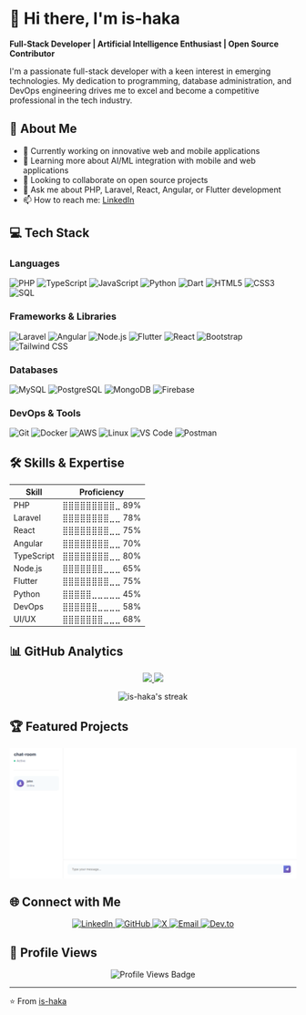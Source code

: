 # 👋 Hi there, I'm is-haka

**Full-Stack Developer | Artificial Intelligence Enthusiast | Open Source Contributor**

I'm a passionate full-stack developer with a keen interest in emerging technologies. My dedication to programming, database administration, and DevOps engineering drives me to excel and become a competitive professional in the tech industry.

## 🚀 About Me

- 💼 Currently working on innovative web and mobile applications
- 🌱 Learning more about AI/ML integration with mobile and web applications
- 👯 Looking to collaborate on open source projects
- 💬 Ask me about PHP, Laravel, React, Angular, or Flutter development
- 📫 How to reach me: [LinkedIn](https://www.linkedin.com/in/is-haka/)

## 💻 Tech Stack

### Languages
![PHP](https://img.shields.io/badge/-PHP-777BB4?style=flat-square&logo=php&logoColor=white)
![TypeScript](https://img.shields.io/badge/-TypeScript-3178C6?style=flat-square&logo=typescript&logoColor=white)
![JavaScript](https://img.shields.io/badge/-JavaScript-F7DF1E?style=flat-square&logo=javascript&logoColor=black)
![Python](https://img.shields.io/badge/-Python-3776AB?style=flat-square&logo=python&logoColor=white)
![Dart](https://img.shields.io/badge/-Dart-0175C2?style=flat-square&logo=dart&logoColor=white)
![HTML5](https://img.shields.io/badge/-HTML5-E34F26?style=flat-square&logo=html5&logoColor=white)
![CSS3](https://img.shields.io/badge/-CSS3-1572B6?style=flat-square&logo=css3&logoColor=white)
![SQL](https://img.shields.io/badge/-SQL-4479A1?style=flat-square&logo=mysql&logoColor=white)

### Frameworks & Libraries
![Laravel](https://img.shields.io/badge/-Laravel-FF2D20?style=flat-square&logo=laravel&logoColor=white)
![Angular](https://img.shields.io/badge/-Angular-DD0031?style=flat-square&logo=angular&logoColor=white)
![Node.js](https://img.shields.io/badge/-Node.js-339933?style=flat-square&logo=node.js&logoColor=white)
![Flutter](https://img.shields.io/badge/-Flutter-02569B?style=flat-square&logo=flutter&logoColor=white)
![React](https://img.shields.io/badge/-React-61DAFB?style=flat-square&logo=react&logoColor=black)
![Bootstrap](https://img.shields.io/badge/-Bootstrap-7952B3?style=flat-square&logo=bootstrap&logoColor=white)
![Tailwind CSS](https://img.shields.io/badge/-Tailwind_CSS-38B2AC?style=flat-square&logo=tailwind-css&logoColor=white)

### Databases
![MySQL](https://img.shields.io/badge/-MySQL-4479A1?style=flat-square&logo=mysql&logoColor=white)
![PostgreSQL](https://img.shields.io/badge/-PostgreSQL-336791?style=flat-square&logo=postgresql&logoColor=white)
![MongoDB](https://img.shields.io/badge/-MongoDB-47A248?style=flat-square&logo=mongodb&logoColor=white)
![Firebase](https://img.shields.io/badge/-Firebase-FFCA28?style=flat-square&logo=firebase&logoColor=black)

### DevOps & Tools
![Git](https://img.shields.io/badge/-Git-F05032?style=flat-square&logo=git&logoColor=white)
![Docker](https://img.shields.io/badge/-Docker-2496ED?style=flat-square&logo=docker&logoColor=white)
![AWS](https://img.shields.io/badge/-AWS-232F3E?style=flat-square&logo=amazon-aws&logoColor=white)
![Linux](https://img.shields.io/badge/-Linux-FCC624?style=flat-square&logo=linux&logoColor=black)
![VS Code](https://img.shields.io/badge/-VS_Code-007ACC?style=flat-square&logo=visual-studio-code&logoColor=white)
![Postman](https://img.shields.io/badge/-Postman-FF6C37?style=flat-square&logo=postman&logoColor=white)

## 🛠️ Skills & Expertise

| Skill | Proficiency |
|-------|-------------|
| PHP | ⣿⣿⣿⣿⣿⣿⣿⣿⣿⣀ 89% |
| Laravel | ⣿⣿⣿⣿⣿⣿⣿⣿⣀⣀ 78% |
| React | ⣿⣿⣿⣿⣿⣿⣿⣿⣀⣀ 75% |
| Angular | ⣿⣿⣿⣿⣿⣿⣿⣿⣀⣀ 70% |
| TypeScript | ⣿⣿⣿⣿⣿⣿⣿⣿⣀⣀ 80% |
| Node.js | ⣿⣿⣿⣿⣿⣿⣿⣀⣀⣀ 65% |
| Flutter | ⣿⣿⣿⣿⣿⣿⣿⣿⣀⣀ 75% |
| Python | ⣿⣿⣿⣿⣿⣀⣀⣀⣀⣀ 45% |
| DevOps | ⣿⣿⣿⣿⣿⣿⣀⣀⣀⣀ 58% |
| UI/UX | ⣿⣿⣿⣿⣿⣿⣿⣀⣀⣀ 68% |

## 📊 GitHub Analytics

<p align="center">
  <a href="https://github.com/is-haka">
    <img height="180em" src="https://github-readme-stats.vercel.app/api?username=is-haka&show_icons=true&theme=radical&include_all_commits=true&count_private=true&cache_seconds=1800"/>
    <img height="180em" src="https://github-readme-stats.vercel.app/api/top-langs/?username=is-haka&layout=compact&langs_count=8&theme=radical&cache_seconds=1800"/>
  </a>
</p>

<p align="center">
  <img src="https://github-readme-streak-stats.herokuapp.com/?user=is-haka&theme=radical" alt="is-haka's streak"/>
</p>

## 🏆 Featured Projects

<a href="https://github.com/Is-haka/django_chat">
  <img align="center" src="https://github.com/Is-haka/django_chat/raw/main/screenshots/chatroom.png" />
</a>

## 🌐 Connect with Me

<p align="center">
  <a href="https://www.linkedin.com/in/is-haka/">
    <img src="https://img.shields.io/badge/-LinkedIn-0077B5?style=for-the-badge&logo=linkedin&logoColor=white" alt="LinkedIn"/>
  </a>
  <a href="https://github.com/is-haka">
    <img src="https://img.shields.io/badge/-GitHub-181717?style=for-the-badge&logo=github&logoColor=white" alt="GitHub"/>
  </a>
  <a href="https://x.com/dev_ishaka">
    <img src="https://img.shields.io/badge/-Twitter-1DA1F2?style=for-the-badge&logo=twitter&logoColor=white" alt="X"/>
  </a>
  <a href="mailto:ishaqaicon5@gmail.com">
    <img src="https://img.shields.io/badge/-Email-D14836?style=for-the-badge&logo=gmail&logoColor=white" alt="Email"/>
  </a>
  <a href="https://dev.to/yourusername">
    <img src="https://img.shields.io/badge/-Dev.to-0A0A0A?style=for-the-badge&logo=dev.to&logoColor=white" alt="Dev.to"/>
  </a>
</p>

## 📌 Profile Views

<p align="center">
  <img src="https://komarev.com/ghpvc/?username=is-haka&label=Profile%20Views&color=blueviolet&style=flat" alt="Profile Views Badge"/>
</p>

---

⭐️ From [is-haka](https://github.com/is-haka)
